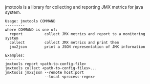 jmxtools is a library for collecting and reporting JMX metrics for java system.

```
Usage: jmxtools COMMAND
---------
where COMMAND is one of:
  report          collect JMX metrics and report to a monitoring system
  collect         collect JMX metrics and print them
  jmx2json        print a JSON representation of JMX information

Examples:
---------
jmxtools report <path-to-config-file>
jmxtools collect <path-to-config-files>...
jmxtools jmx2json --remote host:port
                  --local <process-regex>
```

